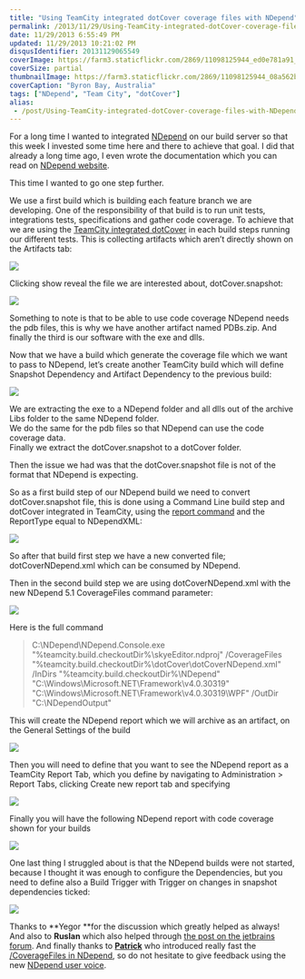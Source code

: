 ```yaml
---
title: "Using TeamCity integrated dotCover coverage files with NDepend"
permalink: /2013/11/29/Using-TeamCity-integrated-dotCover-coverage-files-with-NDepend/
date: 11/29/2013 6:55:49 PM
updated: 11/29/2013 10:21:02 PM
disqusIdentifier: 20131129065549
coverImage: https://farm3.staticflickr.com/2869/11098125944_ed0e781a91_h.jpg
coverSize: partial
thumbnailImage: https://farm3.staticflickr.com/2869/11098125944_08a562bd51_q.jpg
coverCaption: "Byron Bay, Australia"
tags: ["NDepend", "Team City", "dotCover"]
alias:
 - /post/Using-TeamCity-integrated-dotCover-coverage-files-with-NDepend.aspx/index.html
---
```

<!-- [![Byron Bay 2013-08-26 038_DxO](http://farm3.staticflickr.com/2869/11098125944_08a562bd51_m.jpg)](http://www.flickr.com/photos/laurentkempe/11098125944/ "Byron Bay 2013-08-26 038_DxO by Laurent Kempé, on Flickr")-->

For a long time I wanted to integrated [NDepend](http://www.ndepend.com) on our build server so that this week I invested some time here and there to achieve that goal. I did that already a long time ago, I even wrote the documentation which you can read on [NDepend website](http://www.ndepend.com/Doc_CI_TeamCity.aspx).
<!-- more -->

This time I wanted to go one step further. 

We use a first build which is building each feature branch we are developing. One of the responsibility of that build is to run unit tests, integrations tests, specifications and gather code coverage. To achieve that we are using the [TeamCity integrated dotCover](http://confluence.jetbrains.com/display/TCD8/JetBrains+dotCover) in each build steps running our different tests. This is collecting artifacts which aren’t directly shown on the Artifacts tab:

![](http://farm3.staticflickr.com/2836/11114221833_738e29571e_o.png)

Clicking show reveal the file we are interested about, dotCover.snapshot:

![](http://farm3.staticflickr.com/2833/11114229113_b46ec7804e_o.png)

Something to note is that to be able to use code coverage NDepend needs the pdb files, this is why we have another artifact named PDBs.zip. And finally the third is our software with the exe and dlls.

Now that we have a build which generate the coverage file which we want to pass to NDepend, let’s create another TeamCity build which will define Snapshot Dependency and Artifact Dependency to the previous build:

![](http://farm8.staticflickr.com/7363/11114582156_0605499626_o.png)

We are extracting the exe to a NDepend folder and all dlls out of the archive Libs folder to the same NDepend folder.     
We do the same for the pdb files so that NDepend can use the code coverage data.      
Finally we extract the dotCover.snapshot to a dotCover folder.

Then the issue we had was that the dotCover.snapshot file is not of the format that NDepend is expecting.

So as a first build step of our NDepend build we need to convert dotCover.snapshot file, this is done using a Command Line build step and dotCover integrated in TeamCity, using the [report command](http://www.jetbrains.com/dotcover/webhelp/dotCover__Console_Runner_Commands.html) and the ReportType equal to NDependXML:

![](http://farm4.staticflickr.com/3679/11115318034_55d5175a9a_o.png)

So after that build first step we have a new converted file; dotCoverNDepend.xml which can be consumed by NDepend.

Then in the second build step we are using dotCoverNDepend.xml with the new NDepend 5.1 CoverageFiles command parameter:

![](http://farm8.staticflickr.com/7364/11115499383_e14d7b48f7_o.png)

Here is the full command

> C:\NDepend\NDepend.Console.exe "%teamcity.build.checkoutDir%\skyeEditor.ndproj" /CoverageFiles "%teamcity.build.checkoutDir%\dotCover\dotCoverNDepend.xml" /InDirs "%teamcity.build.checkoutDir%\NDepend" "C:\Windows\Microsoft.NET\Framework\v4.0.30319" "C:\Windows\Microsoft.NET\Framework\v4.0.30319\WPF" /OutDir "C:\NDependOutput"

This will create the NDepend report which we will archive as an artifact, on the General Settings of the build

![](http://farm6.staticflickr.com/5491/11115423854_92c437b8d4_o.png)

Then you will need to define that you want to see the NDepend report as a TeamCity Report Tab, which you define by navigating to Administration > Report Tabs, clicking Create new report tab and specifying

![](http://farm6.staticflickr.com/5533/11115432286_aa8423bdc1_o.png)

Finally you will have the following NDepend report with code coverage shown for your builds

![](http://farm3.staticflickr.com/2849/11115450035_9bf0cefdcb_o.png)

One last thing I struggled about is that the NDepend builds were not started, because I thought it was enough to configure the Dependencies, but you need to define also a Build Trigger with Trigger on changes in snapshot dependencies ticked:

![](http://farm6.staticflickr.com/5493/11115554176_63214bac84_o.png)

Thanks to **Yegor **for the discussion which greatly helped as always! And also to **Ruslan** which also helped through [the post on the jetbrains forum](http://devnet.jetbrains.com/message/5504378#5504378). And finally thanks to [**Patrick**](http://codebetter.com/patricksmacchia/) who introduced really fast the [/CoverageFiles in NDepend](http://ndepend.uservoice.com/forums/226344-ndepend-user-voice/suggestions/4897199-add-a-command-line-argument-to-depend-console-exe-), so do not hesitate to give feedback using the new [NDepend user voice](http://ndepend.uservoice.com/forums/226344-ndepend-user-voice).
